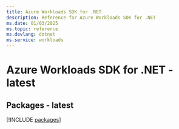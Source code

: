 ```yaml
---
title: Azure Workloads SDK for .NET
description: Reference for Azure Workloads SDK for .NET
ms.date: 01/03/2025
ms.topic: reference
ms.devlang: dotnet
ms.service: workloads
---
```

# Azure Workloads SDK for .NET - latest
## Packages - latest
[!INCLUDE [packages](workloads-index.md)]